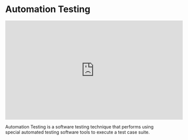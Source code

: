 # Automation Testing


<iframe width="560" height="315" src="https://www.youtube.com/embed/QtZ4yV49RtA" title="YouTube video player" frameborder="0" allow="accelerometer; autoplay; clipboard-write; encrypted-media; gyroscope; picture-in-picture" allowfullscreen></iframe>

Automation Testing is a software testing technique that performs using special automated testing software tools to execute a test case suite.
